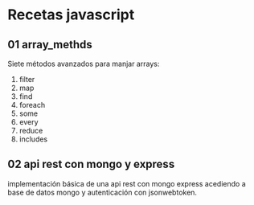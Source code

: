 # Recetas javascript

## 01 array_methds

Siete métodos avanzados para manjar arrays:

1. filter
2. map
3. find
4. foreach
5. some
6. every
7. reduce
8. includes

## 02 api rest con mongo y express

implementación básica de una api rest con mongo express acediendo a base de datos mongo y autenticación con jsonwebtoken.
